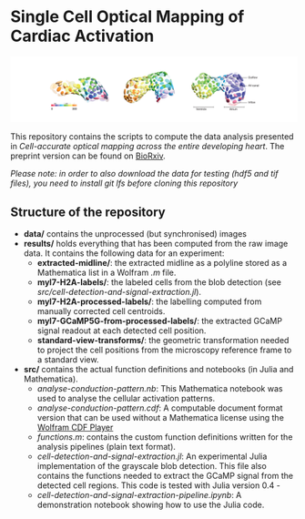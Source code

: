 # Single Cell Optical Mapping of Cardiac Activation

![](./pics/colored-heart.png)

This repository contains the scripts to compute the data analysis presented in *Cell-accurate optical mapping across the entire developing heart*. The preprint version can be found on [BioRxiv](https://www.biorxiv.org/content/early/2017/05/27/143057).

*Please note: in order to also download the data for testing (hdf5 and tif files), you need to install git lfs before cloning this repository*

## Structure of the repository

- **data/** contains the unprocessed (but synchronised) images
- **results/** holds everything that has been computed from the raw image data. It contains the following data for an experiment:
	- **extracted-midline/**: the extracted midline as a polyline stored as a Mathematica list in a Wolfram *.m* file.
	- **myl7-H2A-labels/**: the labeled cells from the blob detection (see *src/cell-detection-and-signal-extraction.jl*).
	- **myl7-H2A-processed-labels/**: the labelling computed from manually corrected cell centroids.
	- **myl7-GCaMP5G-from-processed-labels/**: the extracted GCaMP signal readout at each detected cell position.
	- **standard-view-transforms/**: the geometric transformation needed to project the cell positions from the microscopy reference frame to a standard view.
- **src/** contains the actual function definitions and notebooks (in Julia and Mathematica).
	- *analyse-conduction-pattern.nb*: This Mathematica notebook was used to analyse the cellular activation patterns.
	- *analyse-conduction-pattern.cdf*: A computable document format version that can be used without a Mathematica license using the [Wolfram CDF Player](https://www.wolfram.com/cdf-player/)
	- *functions.m*: contains the custom function definitions written for the analysis pipelines (plain text format).
	- *cell-detection-and-signal-extraction.jl*: An experimental Julia implementation of the grayscale blob detection. This file also contains the functions needed to extract the GCaMP signal from the detected cell regions. This code is tested with Julia version 0.4 -
	- *cell-detection-and-signal-extraction-pipeline.ipynb*: A demonstration notebook showing how to use the Julia code.
